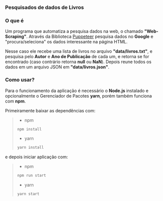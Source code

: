 ### Pesquisados de dados de Livros

### O que é
Um programa que automatiza a pesquisa dados na web, o chamado __"Web-Scraping"__. Através da Biblioteca [Puppeteer](https://pptr.dev/) pesquisa dados no __Google__ e "procura/seleciona" os dados interessante na página HTML.

Nesse caso ele recebe uma lista de livros no arquivo __"data/livros.txt"__, e pesquisa pelo __Autor__ e __Ano de Publicação__ de cada um, e retorna se for encontrado (caso contrário retorna **null** ou **NaN**). Depois reune todos os dados em um arquivo JSON em __"data/livros.json"__.

### Como usar?
Para o funcionamento da aplicação é necessário o **Node.js** instalado e opcionalmente o Gerenciador de Pacotes **yarn**, porém também funciona com **npm**.

Primeiramente baixar as dependências com:
> - npm
> ```cmd
> npm install
> ```
>
> - yarn
> ```cmd
> yarn install
> ```

e depois iniciar aplicação com:
> - npm
> ```cmd
> npm run start
> ```
>
> - yarn
> ```cmd
> yarn start
> ```